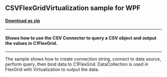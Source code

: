 ## CSVFlexGridVirtualization sample for WPF
#### [Download as zip](https://grapecity.github.io/DownGit/#/home?url=https://github.com/GrapeCity/ComponentOne-Service-Components-Samples/tree/master/DataConnector/WPF/CSVFlexGridVirtualization/CSVFlexGridVirtualization)
____
#### Shows how to use the CSV Connector to query a CSV object and output the values in C1FlexGrid. 
____
The sample shows how to create connection string, connect to data source, perform query, then bind data to C1FlexGrid. 
DataCollection is used in FlexGrid with Virtualization to output the data. 
